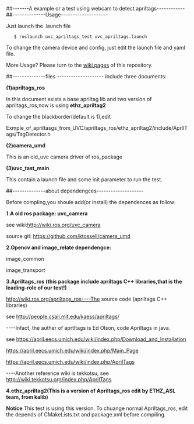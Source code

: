 ##-------A example or a test  using webcam to detect  apriltags------------
##--------------Usage--------------------

   Just launch the .launch file
   
```
   $ roslaunch uvc_apriltags_test uvc_apriltags.launch
```
 
   To change the camera device and config, just edit the launch file and yaml file.

   More Usage? Please turn to the  [wiki pages](https://bitbucket.org/HITSZ-NRSL/hitsz_apriltags_ros/wiki/Home) of this repository.

##--------------files --------------------
Include three documents:

**(1)apriltags_ros**

   In this document exists a base apriltag lib and two version of apriltags_ros,now is using **ethz_apriltag2**

   To change the blackborder(default is 1),edit 

   Exmple_of_apriltasgs_from_UVC/apriltags_ros/ethz_apriltag2/include/AprilTags/TagDetector.h

**(2)camera_umd**

   This is an old_uvc camera driver of ros_package
    
**(3)uvc_tast_main**

   This contain a launch file and some init parameter to run the test. 
    
##--------------about dependengces--------------------

Before compling,you shoule add(or install) the dependences as follow:

**1.A old ros package:   uvc_camera**

   see wiki:http://wiki.ros.org/uvc_camera

   source git:   https://github.com/ktossell/camera_umd

**2.Opencv and image_relate dependengce:**

   image_common
   
   image_transport
   
**3.Apriltags_ros (this package include apriltags C++ libraries,that is the leading-role of our test!)**

   http://wiki.ros.org/apriltags_ros----The source code (apriltags C++ libraries) 

   see   http://people.csail.mit.edu/kaess/apriltags/

   ----Infact, the auther of aprtltags is Ed Olson, code Apriltags in java.
   
   see https://april.eecs.umich.edu/wiki/index.php/Download_and_Installation

   https://april.eecs.umich.edu/wiki/index.php/Main_Page

   https://april.eecs.umich.edu/wiki/index.php/AprilTags

   ----Another reference wiki is tekkotsu, see http://wiki.tekkotsu.org/index.php/AprilTags
   
**4.ethz_apriltag2(This is a version of Apriltags_ros edit by ETHZ_ASL team, from kalib)**

  **Notice** This test is using this version. To chuange normal Apriltags_ros, edit the depends of CMakeLists.txt and package.xml before compiling.



